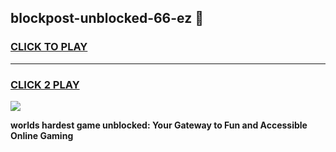 
## blockpost-unblocked-66-ez 👋
<h3>
<a href="https://premium.freeplayer.one?title=blockpost-unblocked-66-ez&ref=14F">CLICK TO PLAY</a></h3>
<hr>

<h3>
<a href="https://premium.freeplayer.one?title=blockpost-unblocked-66-ez&ref=14F">CLICK 2 PLAY</a>
  
</h3>

<a href="https://premium.freeplayer.one?title=blockpost-unblocked-66-ez&ref=12F/"><img src="https://clearcache.store/games.png"></a>


**worlds hardest game unblocked: Your Gateway to Fun and Accessible Online Gaming**
